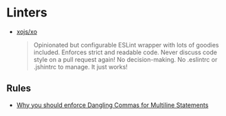 # Linters

- [xojs/xo](https://github.com/xojs/xo)

  > Opinionated but configurable ESLint wrapper with lots of goodies included. Enforces strict and readable code. Never discuss code style on a pull request again! No decision-making. No .eslintrc or .jshintrc to manage. It just works!

## Rules

- [Why you should enforce Dangling Commas for Multiline Statements](https://medium.com/@nikgraf/why-you-should-enforce-dangling-commas-for-multiline-statements-d034c98e36f8)
